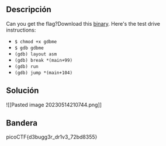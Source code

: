 ## Descripción
Can you get the flag?Download this [binary](https://artifacts.picoctf.net/c/86/gdbme). Here's the test drive instructions:

-   `$ chmod +x gdbme`
-   `$ gdb gdbme`
-   `(gdb) layout asm`
-   `(gdb) break *(main+99)`
-   `(gdb) run`
-   `(gdb) jump *(main+104)`

## Solución
![[Pasted image 20230514210744.png]]
## Bandera
picoCTF{d3bugg3r_dr1v3_72bd8355}

